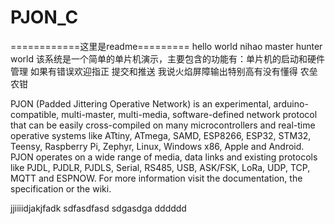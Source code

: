# PJON_C
============这里是readme=========
hello world
nihao
master hunter world
  该系统是一个简单的单片机演示，主要包含的功能有：单片机的启动和硬件管理
  如果有错误欢迎指正
  提交和推送
  我说火焰屏障输出特别高有没有懂得
  农垒农钳


  PJON (Padded Jittering Operative Network) is an experimental, arduino-compatible, multi-master, multi-media, software-defined network protocol that can be easily cross-compiled on many microcontrollers and real-time operative systems like ATtiny, ATmega, SAMD, ESP8266, ESP32, STM32, Teensy, Raspberry Pi, Zephyr, Linux, Windows x86, Apple and Android. PJON operates on a wide range of media, data links and existing protocols like PJDL, PJDLR, PJDLS, Serial, RS485, USB, ASK/FSK, LoRa, UDP, TCP, MQTT and ESPNOW. For more information visit the documentation, the specification or the wiki.

jjiiiidjakjfadk
sdfasdfasd
sdgasdga
dddddd
